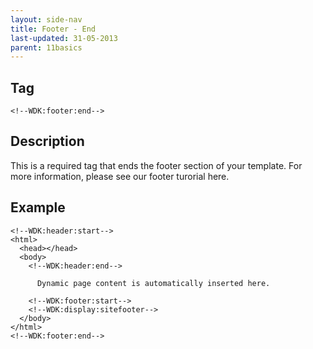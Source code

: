 ```yaml
---
layout: side-nav
title: Footer - End
last-updated: 31-05-2013
parent: 11basics
---
```


## Tag

`<!--WDK:footer:end-->`

## Description

This is a required tag that ends the footer section of your template.
For more information, please see our footer turorial here.

## Example

~~~
<!--WDK:header:start-->
<html>
  <head></head>
  <body>
    <!--WDK:header:end-->

      Dynamic page content is automatically inserted here.

    <!--WDK:footer:start-->
    <!--WDK:display:sitefooter-->
  </body>
</html>
<!--WDK:footer:end-->
~~~